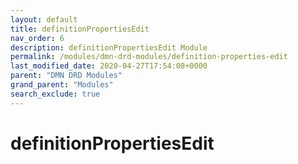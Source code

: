 ```yaml
---
layout: default
title: definitionPropertiesEdit
nav_order: 6
description: definitionPropertiesEdit Module
permalink: /modules/dmn-drd-modules/definition-properties-edit
last_modified_date: 2020-04-27T17:54:08+0000
parent: "DMN DRD Modules"
grand_parent: "Modules"
search_exclude: true
---
```


# definitionPropertiesEdit
